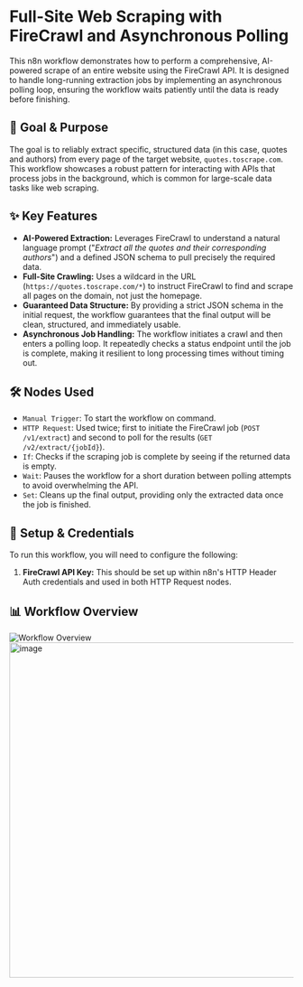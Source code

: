 # Full-Site Web Scraping with FireCrawl and Asynchronous Polling

This n8n workflow demonstrates how to perform a comprehensive, AI-powered scrape of an entire website using the FireCrawl API. It is designed to handle long-running extraction jobs by implementing an asynchronous polling loop, ensuring the workflow waits patiently until the data is ready before finishing.

## 🎯 Goal & Purpose

The goal is to reliably extract specific, structured data (in this case, quotes and authors) from every page of the target website, `quotes.toscrape.com`. This workflow showcases a robust pattern for interacting with APIs that process jobs in the background, which is common for large-scale data tasks like web scraping.

## ✨ Key Features

* **AI-Powered Extraction:** Leverages FireCrawl to understand a natural language prompt ("*Extract all the quotes and their corresponding authors*") and a defined JSON schema to pull precisely the required data.
* **Full-Site Crawling:** Uses a wildcard in the URL (`https://quotes.toscrape.com/*`) to instruct FireCrawl to find and scrape all pages on the domain, not just the homepage.
* **Guaranteed Data Structure:** By providing a strict JSON schema in the initial request, the workflow guarantees that the final output will be clean, structured, and immediately usable.
* **Asynchronous Job Handling:** The workflow initiates a crawl and then enters a polling loop. It repeatedly checks a status endpoint until the job is complete, making it resilient to long processing times without timing out.

## 🛠️ Nodes Used

* `Manual Trigger`: To start the workflow on command.
* `HTTP Request`: Used twice; first to initiate the FireCrawl job (`POST /v1/extract`) and second to poll for the results (`GET /v2/extract/{jobId}`).
* `If`: Checks if the scraping job is complete by seeing if the returned data is empty.
* `Wait`: Pauses the workflow for a short duration between polling attempts to avoid overwhelming the API.
* `Set`: Cleans up the final output, providing only the extracted data once the job is finished.

## 🔧 Setup & Credentials

To run this workflow, you will need to configure the following:

1.  **FireCrawl API Key:** This should be set up within n8n's HTTP Header Auth credentials and used in both HTTP Request nodes.

## 📊 Workflow Overview

![Workflow Overview](image_5ff830.png)
<img width="1412" height="594" alt="image" src="https://github.com/user-attachments/assets/a73d9bc0-6c5a-4308-8c26-63657fc614c4" />
